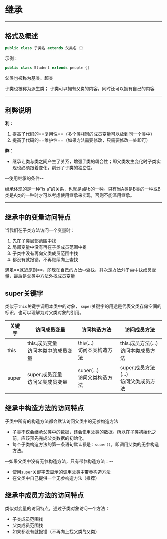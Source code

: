 # 继承
<hr/>

## 格式及概述
```java
public class 子类名 extends 父类名 {}
```
示例：
```java
public class Student extends people {}
```
父类也被称为基类、超类

子类也被称为派生类；
子类可以拥有父类的内容，同时还可以拥有自己的内容

<hr/>

## 利弊说明

**利**：
1. 提高了代码的==复用性==（多个类相同的成员变量可以放到同一个类中）
2. 提高了代码的==维护性==（如果方法需要修改，只需要修改一处即可）

**弊**：
- 继承让类与类之间产生了关系，增强了类的耦合性；即父类发生变化时子类实现也必须跟着变化，削弱了子类的独立性。

--使用继承的条件--

继承体现的是一种“is a”的关系，也就是a是b的一种。只有当A类是B类的一种或B类是A类的一种时才可以考虑使用继承来实现，否则不能滥用继承。

<hr/>

## 继承中的变量访问特点
当我们在子类方法访问一个变量时：
1. 先在子类局部范围中找
2. 局部变量中没有再在子类成员范围中找
3. 子类中没有再向父类成员范围中找
4. 都没有就报错，不再继续向上查找

满足==就近原则==，即现在自己的方法中查找，其次是方法外子类中找成员变量，最后是父类中方法外找成员变量

## super关键字
类似于```this```关键字调用本类中的对象，
```super```关键字的用途是代表父类存储空间的标识，也可以理解为对父类对象的引用。

|关键字|访问成员变量|访问构造方法|访问成员方法|
|---|---|---|---|
|this|this.成员变量<br/>访问本类中的成员变量|this(...)<br/>访问本类构造方法|this.成员方法(...)<br/>访问本类成员方法|
|super|super.成员变量<br/>访问父类成员变量|super(...)<br/>访问父类构造方法|super.成员方法(...)<br/>访问父类成员方法|

## 继承中构造方法的访问特点
子类中所有的构造方法都会默认访问父类中的无参构造方法

- 子类不仅会继承父类中的数据，还会使用父类的数据。所以在子类初始化之前，应该预先完成父类数据的初始化。
- 每个子类构造方法的第一条语句默认都是：```super()```，即调用父类的无参构造方法。

--如果父类中没有无参构造方法，只有带参构造方法：--
- 使用```super```关键字去显示的调用父类中带参构造方法
- 在父类中自己提供一个无参构造方法（推荐）

## 继承中成员方法的访问特点
类似对变量的访问特点，通过子类对象访问一个方法：
- 子类成员范围找
- 父类成员范围找
- 如果都没有就报错（不再向上找父类的父类）

